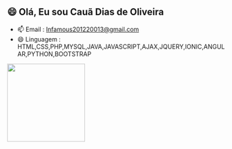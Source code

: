 <h2>😄 Olá, Eu sou Cauã Dias de Oliveira</h2>


- 📫 Email : Infamous201220013@gmail.com
- 😄 Linguagem : HTML,CSS,PHP,MYSQL,JAVA,JAVASCRIPT,AJAX,JQUERY,IONIC,ANGULAR,PYTHON,BOOTSTRAP

<div align="left">
  <a href="https://github.com/CauaTech">
  <img height="180em" src="https://github-readme-stats.vercel.app/api?username=CauaTech&show_icons=true&theme=dark&include_all_commits=true&count_private=true"/>
</div>
